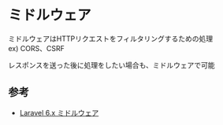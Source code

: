 # ミドルウェア

ミドルウェアはHTTPリクエストをフィルタリングするための処理  
ex) CORS、CSRF

レスポンスを送った後に処理をしたい場合も、ミドルウェアで可能

## 参考
- [Laravel 6.x ミドルウェア](https://readouble.com/laravel/6.x/ja/middleware.html)

